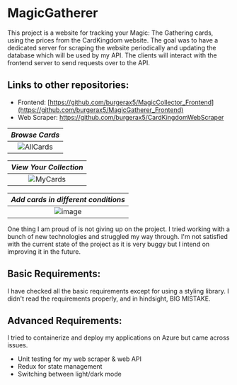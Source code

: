 # MagicGatherer
This project is a website for tracking your Magic: The Gathering cards, using the prices from the CardKingdom website. The goal was to have a dedicated server for scraping the website periodically and updating the database which will be used by my API. The clients will interact with the frontend server to send requests over to the API.

## Links to other repositories:
- Frontend: [https://github.com/burgerax5/MagicCollector_Frontend](https://github.com/burgerax5/MagicGatherer_Frontend)
- Web Scraper: https://github.com/burgerax5/CardKingdomWebScraper

| *Browse Cards* |
| :--: |
|![AllCards](https://github.com/user-attachments/assets/47e34233-d055-4596-babc-a1509c93c831) |

| *View Your Collection* |
| :--: |
| ![MyCards](https://github.com/user-attachments/assets/a57d7745-1c49-4b02-ab0c-19507f6076d5) |

| *Add cards in different conditions* |
| :--: |
| ![image](https://github.com/user-attachments/assets/ae24f711-b0e2-4f37-af37-1faf9870d322) |

One thing I am proud of is not giving up on the project. I tried working with a bunch of new technologies and struggled my way through. I'm not satisfied with the current state of the project as it is very buggy but I intend on improving it in the future.

## Basic Requirements:
I have checked all the basic requirements except for using a styling library. I didn't read the requirements properly, and in hindsight, BIG MISTAKE.

## Advanced Requirements:
I tried to containerize and deploy my applications on Azure but came across issues.
- Unit testing for my web scraper & web API
- Redux for state management
- Switching between light/dark mode

